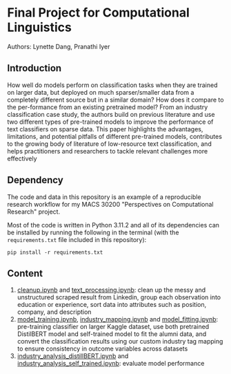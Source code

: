 # Final Project for Computational Linguistics
Authors: Lynette Dang, Pranathi Iyer

## Introduction

How well do models perform on classification tasks when they are trained on larger data, but deployed on much sparser/smaller data from a completely different source but in a similar domain? How does it compare to the per-formance from an existing pretrained model? From an industry classification case study, the authors build on previous literature and use two different types of pre-trained models to improve the performance of text classifiers on sparse data. This paper highlights the advantages, limitations, and potential pitfalls of different pre-trained models, contributes to the growing body of literature of low-resource text classification, and helps practitioners and researchers to tackle relevant challenges more effectively
 
## Dependency

The code and data in this repository is an example of a reproducible research workflow for my MACS 30200 "Perspectives on Computational Research" project.

Most of the code is written in Python 3.11.2 and all of its dependencies can be installed by running the following in the terminal (with the `requirements.txt` file included in this repository):

```
pip install -r requirements.txt
```
## Content
1. [cleanup.ipynb](https://github.com/LynetteDang/final-project-comp-ling/blob/main/cleanup.ipynb) and [text_processing.ipynb](https://github.com/LynetteDang/final-project-comp-ling/blob/main/text_processing.ipynb): clean up the messy and unstructured scraped result from Linkedin, group each observation into education or experience, sort data into attributes such as position, company, and description
2. [model_training.ipynb](https://github.com/LynetteDang/final-project-comp-ling/blob/main/model_training.ipynb), [industry_mapping.ipynb](https://github.com/LynetteDang/final-project-comp-ling/blob/main/industry_mapping.ipynb) and [model_fitting.ipynb](https://github.com/LynetteDang/final-project-comp-ling/blob/main/model_fitting.ipynb): pre-training classifier on larger Kaggle dataset, use both pretrained DistilBERT model and self-trained model to fit the alumni data, and convert the classification results using our custom industry tag mapping to ensure consistency in outcome variables across datasets
4. [industry_analysis_distillBERT.ipynb](https://github.com/LynetteDang/final-project-comp-ling/blob/main/industry_analysis_distillBERT.ipynb) and [industry_analysis_self_trained.ipynb](https://github.com/LynetteDang/final-project-comp-ling/blob/main/industry_analysis_self_trained.ipynb): evaluate model performance 
